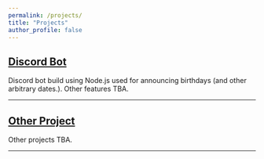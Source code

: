 ```yaml
---
permalink: /projects/
title: "Projects"
author_profile: false
---
```


## **[Discord Bot](https://github.com/esspee39)**
Discord bot build using Node.js used for announcing birthdays \(and other arbitrary dates.\). Other features TBA.

---

## **[Other Project](https://github.com/esspee39)** 
Other projects TBA.

---
